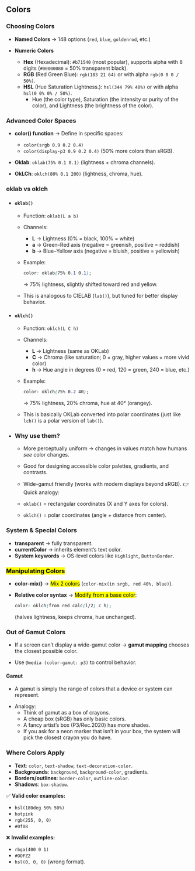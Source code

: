  ## Colors

### Choosing Colors

* **Named Colors** → 148 options (`red`, `blue`, `goldenrod`, etc.)
* **Numeric Colors**

  * **Hex** (Hexadecimal): `#b71540` (most popular), supports alpha with 8 digits (`#00000080` = 50% transparent black).
  * **RGB** (Red Green Blue): `rgb(183 21 64)` or with alpha `rgb(0 0 0 / 50%)`.
  * **HSL** (Hue Saturation Lightness.): `hsl(344 79% 40%)` or with alpha `hsl(0 0% 0% / 50%)`.
    * Hue (the color type), Saturation (the intensity or purity of the color), and Lightness (the brightness of the color).

### Advanced Color Spaces

* **color() function** → Define in specific spaces:

  * `color(srgb 0.9 0.2 0.4)`
  * `color(display-p3 0.9 0.2 0.4)` (50% more colors than sRGB).
* **Oklab**: `oklab(75% 0.1 0.1)` (lightness + chroma channels).
* **OkLCh**: `oklch(80% 0.1 200)` (lightness, chroma, hue).

### oklab vs oklch

- ####  `oklab()`
  
   * Function: `oklab(L a b)`
   * Channels:
   
     * **L** → Lightness (0% = black, 100% = white)
     * **a** → Green–Red axis (negative = greenish, positive = reddish)
     * **b** → Blue–Yellow axis (negative = bluish, positive = yellowish)
   * Example:
   
     ```css
     color: oklab(75% 0.1 0.1);
     ```
   
     → 75% lightness, slightly shifted toward red and yellow.
   
   * This is analogous to CIELAB (`lab()`), but tuned for better display behavior.



- ####  `oklch()`

  * Function: `oklch(L C h)`
  * Channels:
  
    * **L** → Lightness (same as OKLab)
    * **C** → Chroma (like saturation; 0 = gray, higher values = more vivid color)
    * **h** → Hue angle in degrees (0 = red, 120 = green, 240 = blue, etc.)
  * Example:
  
    ```css
    color: oklch(75% 0.2 40);
    ```
  
    → 75% lightness, 20% chroma, hue at 40° (orangey).
  
  * This is basically OKLab converted into polar coordinates (just like `lch()` is a polar version of `lab()`).

- ###  Why use them?

  * More perceptually uniform → changes in values match how humans *see* color changes.
  * Good for designing accessible color palettes, gradients, and contrasts.
  * Wide-gamut friendly (works with modern displays beyond sRGB).
  👉 Quick analogy:
  
  * `oklab()` = rectangular coordinates (X and Y axes for colors).
  * `oklch()` = polar coordinates (angle + distance from center).

### System & Special Colors

* **transparent** → fully transparent.
* **currentColor** → inherits element’s text color.
* **System keywords** → OS-level colors like `Highlight`, `ButtonBorder`.

### <mark>Manipulating Colors</mark>

* **color-mix()** → <mark>Mix 2 colors</mark> (`color-mix(in srgb, red 40%, blue)`).
* **Relative color syntax** → <mark>Modify from a base color</mark>:

  ```css
  color: oklch(from red calc(l/2) c h);
  ```

  (halves lightness, keeps chroma, hue unchanged).

### Out of Gamut Colors
- If a screen can’t display a wide-gamut color → **gamut mapping** chooses the closest possible color.
* Use `@media (color-gamut: p3)` to control behavior.

#### Gamut
* A gamut is simply the range of colors that a device or system can represent.
- Analogy:
  - Think of gamut as a box of crayons.
  - A cheap box (sRGB) has only basic colors.
  - A fancy artist’s box (P3/Rec.2020) has more shades.
  - If you ask for a neon marker that isn’t in your box, the system will pick the closest crayon you do have.

### Where Colors Apply

* **Text**: `color`, `text-shadow`, `text-decoration-color`.
* **Backgrounds**: `background`, `background-color`, gradients.
* **Borders/outlines**: `border-color`, `outline-color`.
* **Shadows**: `box-shadow`.



✅ **Valid color examples:**

* `hsl(180deg 50% 50%)`
* `hotpink`
* `rgb(255, 0, 0)`
* `#0f08`

❌ **Invalid examples:**

* `rbga(400 0 1)`
* `#OOFZ2`
* `hsl(0, 0, 0)` (wrong format).
